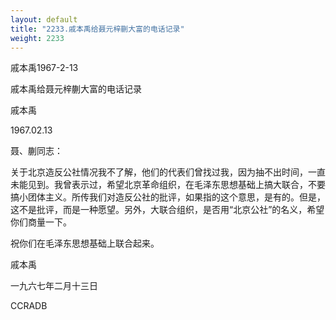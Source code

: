 ```yaml
---
layout: default
title: "2233.戚本禹给聂元梓蒯大富的电话记录"
weight: 2233
---
```


戚本禹1967-2-13

戚本禹给聂元梓蒯大富的电话记录

戚本禹

1967.02.13

聂、蒯同志：

关于北京造反公社情况我不了解，他们的代表们曾找过我，因为抽不出时间，一直未能见到。我曾表示过，希望北京革命组织，在毛泽东思想基础上搞大联合，不要搞小团体主义。所传我们对造反公社的批评，如果指的这个意思，是有的。但是，这不是批评，而是一种愿望。另外，大联合组织，是否用“北京公社”的名义，希望你们商量一下。

祝你们在毛泽东思想基础上联合起来。

戚本禹

一九六七年二月十三日

CCRADB

